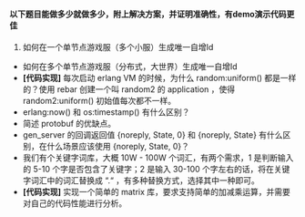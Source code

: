 #### 以下题目能做多少就做多少，附上解决方案，并证明准确性，有demo演示代码更佳

1. 如何在一个单节点游戏服（多个小服）生成唯一自增Id
+ 如何在多个单节点游戏服（分布式，大世界）生成唯一自增Id
+ **[代码实现]** 每次启动 erlang VM 的时候，为什么 random:uniform() 都是一样的？使用 rebar 创建一个叫 random2 的 application ，使得 random2:uniform() 初始值每次都不一样。
+ erlang:now() 和 os:timestamp() 有什么区别？
+ 简述 protobuf 的优缺点。
+ gen_server 的回调返回值 {noreply, State, 0} 和 {noreply, State} 有什么区别，在什么场景应该使用 {noreply, State, 0}？
+ 我们有个关键字词库，大概 10W - 100W 个词汇，有两个需求，1 是判断输入的 5-10 个字是否包含了关键字；2 是输入 30-100 个字左右的话，将在关键字词汇中的词汇替换成 “.“ ，有多种替换方式，选择其中一种即可。
+ **[代码实现]** 实现一个简单的 matrix 库，要求支持简单的加减乘运算，并需要对自己的代码性能进行分析。

